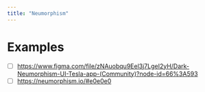 ```yaml
---
title: "Neumorphism"
---
```



# Examples
- [ ] https://www.figma.com/file/zNAuobqu9Eel3j7LgeI2yH/Dark-Neumorphism-UI-Tesla-app-(Community)?node-id=66%3A593
- [ ] https://neumorphism.io/#e0e0e0